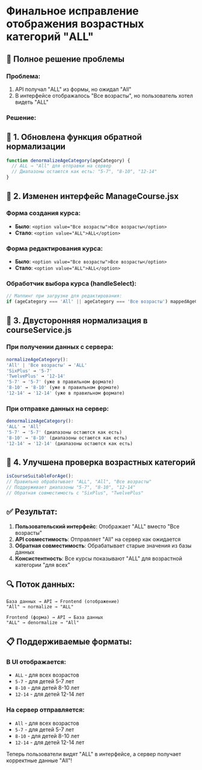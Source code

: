 # Финальное исправление отображения возрастных категорий "ALL"

## 🔧 Полное решение проблемы

### **Проблема:**
1. API получал "ALL" из формы, но ожидал "All"
2. В интерфейсе отображалось "Все возрасты", но пользователь хотел видеть "ALL"

### **Решение:**

## 🔄 **1. Обновлена функция обратной нормализации**

```javascript
function denormalizeAgeCategory(ageCategory) {
  // ALL → "All" для отправки на сервер
  // Диапазоны остаются как есть: "5-7", "8-10", "12-14"
}
```

## 🎨 **2. Изменен интерфейс ManageCourse.jsx**

### **Форма создания курса:**
- **Было**: `<option value="Все возрасты">Все возрасты</option>`
- **Стало**: `<option value="ALL">ALL</option>`

### **Форма редактирования курса:**
- **Было**: `<option value="Все возрасты">Все возрасты</option>`
- **Стало**: `<option value="ALL">ALL</option>`

### **Обработчик выбора курса (handleSelect):**
```javascript
// Маппинг при загрузке для редактирования:
if (ageCategory === 'All' || ageCategory === 'Все возрасты') mappedAgeCategory = 'ALL';
```

## 🔄 **3. Двусторонняя нормализация в courseService.js**

### **При получении данных с сервера:**
```javascript
normalizeAgeCategory():
'All' | 'Все возрасты' → 'ALL'
'SixPlus' → '5-7'
'TwelvePlus' → '12-14'
'5-7' → '5-7' (уже в правильном формате)
'8-10' → '8-10' (уже в правильном формате)
'12-14' → '12-14' (уже в правильном формате)
```

### **При отправке данных на сервер:**
```javascript
denormalizeAgeCategory():
'ALL' → 'All'
'5-7' → '5-7' (диапазоны остаются как есть)
'8-10' → '8-10' (диапазоны остаются как есть)
'12-14' → '12-14' (диапазоны остаются как есть)
```

## 🎯 **4. Улучшена проверка возрастных категорий**

```javascript
isCourseSuitableForAge():
// Правильно обрабатывает "ALL", "All", "Все возрасты"
// Поддерживает диапазоны "5-7", "8-10", "12-14"
// Обратная совместимость с "SixPlus", "TwelvePlus"
```

## ✅ **Результат:**

1. **Пользовательский интерфейс**: Отображает "ALL" вместо "Все возрасты"
2. **API совместимость**: Отправляет "All" на сервер как ожидается
3. **Обратная совместимость**: Обрабатывает старые значения из базы данных
4. **Консистентность**: Все курсы показывают "ALL" для возрастной категории "для всех"

## 🔍 **Поток данных:**

```
База данных → API → Frontend (отображение)
"All" → normalize → "ALL"

Frontend (форма) → API → База данных  
"ALL" → denormalize → "All"
```

## 📋 **Поддерживаемые форматы:**

### **В UI отображается:**
- `ALL` - для всех возрастов
- `5-7` - для детей 5-7 лет
- `8-10` - для детей 8-10 лет  
- `12-14` - для детей 12-14 лет

### **На сервер отправляется:**
- `All` - для всех возрастов
- `5-7` - для детей 5-7 лет
- `8-10` - для детей 8-10 лет
- `12-14` - для детей 12-14 лет

Теперь пользователи видят "ALL" в интерфейсе, а сервер получает корректные данные "All"!
